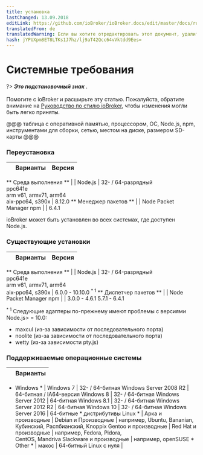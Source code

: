 ```yaml
---
title: установка
lastChanged: 13.09.2018
editLink: https://github.com/ioBroker/ioBroker.docs/edit/master/docs/ru/install/requirements.md
translatedFrom: de
translatedWarning: Если вы хотите отредактировать этот документ, удалите поле «translationFrom», в противном случае этот документ будет снова автоматически переведен
hash: jYPUXpm8ET8LTKs1J7hz/lj9aT42Qcc64vVktdd9Ees=
---
```

# Системные требования
?> ***Это подстановочный знак*** . <br><br> Помогите с ioBroker и расширьте эту статью. Пожалуйста, обратите внимание на [Руководство по стилю ioBroker](community/styleguidedoc), чтобы изменения могли быть легко приняты.

@@@ таблица с оперативной памятью, процессором, ОС, Node.js, npm, инструментами для сборки, сетью, местом на диске, размером SD-карты @@@

### Переустановка
| | Варианты | Версия |
|---|:---------:|:-------:|

** Среда выполнения ** | | Node.js | 32- / 64-разрядный <br> ppc641e <br> arm v61, armv71, arm64 <br> aix-ppc64, s390x | 8.12.0 ** Менеджер пакетов ** | | Node Packet Manager npm | | 6.4.1

ioBroker может быть установлен во всех системах, где доступен Node.js.

### Существующие установки
| | Варианты | Версия |
|---|:---------:|:-------:|

** Среда выполнения ** | | Node.js | 32- / 64-разрядный <br> ppc641e <br> arm v61, armv71, arm64 <br> aix-ppc64, s390x | 6.0.0 - 10.10.0 <sup>* 1</sup> ** Диспетчер пакетов ** | | Node Packet Manager npm | | 3.0.0 - 4.6.1 5.7.1 - 6.4.1

<sup>* 1</sup> Следующие адаптеры по-прежнему имеют проблемы с версиями Node.js&gt; = 10.0:

- maxcul (из-за зависимости от последовательного порта)
- noolite (из-за зависимости от последовательного порта)
- wetty (из-за зависимости pty.js)

### Поддерживаемые операционные системы
| | Варианты |
|---|:---------:|

* Windows * | Windows 7 | 32- / 64-битная Windows Server 2008 R2 | 64-битная / IA64-версия Windows 8 | 32- / 64-битная Windows Server 2012 | 64-битная Windows 8.1 | 32- / 64-битная Windows Server 2012 R2 | 64-битная Windows 10 | 32- / 64-битная Windows Server 2016 | 64-битные * дистрибутивы Linux * | Арка и производные | Debian и Производные | например, Ubuntu, Bananian, <br> Кубинский, Распбианский, Knoppix Gentoo и производные | Red Hat и производные | например, Fedora, Pidora, <br> CentOS, Mandriva Slackware и производные | например, openSUSE * Other * | макос | 64-битный Linux с нуля |
